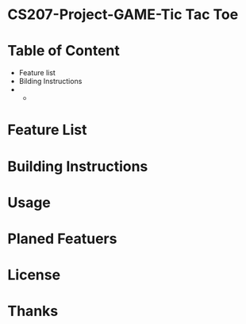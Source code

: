 # CS207-Project-GAME-Tic Tac Toe

# Table of Content
* Feature list
* Bilding Instructions
* *
# Feature List


# Building Instructions

# Usage

# Planed Featuers

# License

# Thanks
